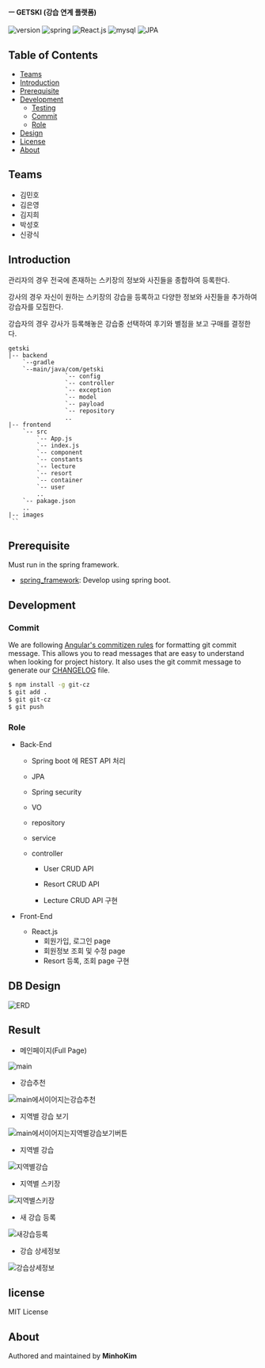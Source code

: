 #### ㅡ GETSKI (강습 연계 플랫폼)

![version](https://img.shields.io/badge/version-0.0.1-orange?)
![spring](https://img.shields.io/badge/spring-4.3.4-green?logo=spring)
![React.js](https://img.shields.io/badge/React-v16.13.0-yellow)
![mysql](https://img.shields.io/badge/mysql-8.0-blue?logo=mysql)
![JPA](https://img.shields.io/badge/JPA-v2.1-green)



## Table of Contents

- [Teams](#Teams)
- [Introduction](#introduction)
- [Prerequisite](#prerequisite)
- [Development](#development)
  - [Testing](#testing)
  - [Commit](#commit)
  - [Role](#role)
- [Design](#design)
- [License](#license)
- [About](#about)



## Teams

- 김민호
- 김은영
- 김지희 
- 박성호 
- 신광식 

## Introduction
관리자의 경우 전국에 존재하는 스키장의 정보와 사진들을 종합하여 등록한다.

강사의 경우 자신이 원하는 스키장의 강습을 등록하고 다양한 정보와 사진들을 추가하여 강습자를 모집한다.

강습자의 경우 강사가 등록해놓은 강습중 선택하여 후기와 별점을 보고 구매를 결정한다.

```
getski
|-- backend
	`--gradle
	`--main/java/com/getski
				`-- config
				`-- controller
				`-- exception
				`-- model
				`-- payload
				`-- repository
				..
|-- frontend
	`-- src
		`-- App.js
		`-- index.js
		`-- component
		`-- constants
		`-- lecture
		`-- resort
		`-- container
		`-- user
		..
	`-- pakage.json
	..
|-- images
 ``
```
## Prerequisite

Must run in the spring framework.

- [spring_framework](https://spring.io/projects/spring-framework): Develop using spring boot.

## Development

### Commit

We are following [Angular's commitizen rules](https://github.com/angular/angular.js/blob/master/DEVELOPERS.md#-git-commit-guidelines) for formatting git commit message. This allows you to read messages that are easy to understand when looking for project history. It also uses the git commit message to generate our [CHANGELOG](/CHANGELOG.md) file.
```bash
$ npm install -g git-cz
$ git add .
$ git git-cz
$ git push
```

### Role
- Back-End

  - Spring boot 에 REST API 처리

  - JPA

  - Spring security

  - VO

  - repository

  - service

  - controller

    - User CRUD API

    - Resort CRUD API
    - Lecture CRUD  API 구현

- Front-End
  - React.js
    - 회원가입, 로그인 page
    - 회원정보 조회 및 수정 page
    - Resort 등록, 조회 page 구현

## DB Design

![ERD](./images/ERD.JPG)



## Result

- 메인페이지(Full Page)

![main](./images/main.JPG)

- 강습추천

![main에서이어지는강습추천](./images/main에서이어지는강습추천.JPG)

- 지역별 강습 보기

![main에서이어지는지역별강습보기버튼](./images/main에서이어지는지역별강습보기버튼.JPG)

- 지역별 강습

![지역별강습](./images/지역별강습.JPG)

- 지역별 스키장

![지역별스키장](./images/지역별스키장.JPG)

- 새 강습 등록

![새강습등록](./images/새강습등록.JPG)

- 강습 상세정보

![강습상세정보](./images/강습상세정보.JPG)

## license
MIT License

## About
Authored and maintained by **MinhoKim**
